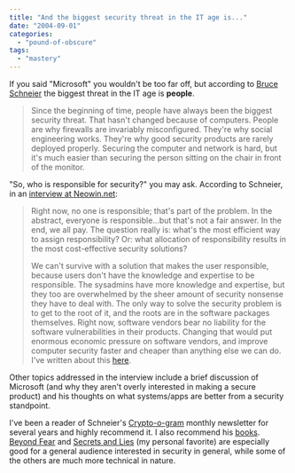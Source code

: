 ```yaml
---
title: "And the biggest security threat in the IT age is..."
date: "2004-09-01"
categories: 
  - "pound-of-obscure"
tags: 
  - "mastery"
---
```


If you said "Microsoft" you wouldn't be too far off, but according to [Bruce Schneier](http://www.schneier.com/) the biggest threat in the IT age is **people**.

> Since the beginning of time, people have always been the biggest security threat. That hasn't changed because of computers. People are why firewalls are invariably misconfigured. They're why social engineering works. They're why good security products are rarely deployed properly. Securing the computer and network is hard, but it's much easier than securing the person sitting on the chair in front of the monitor.

"So, who is responsible for security?" you may ask. According to Schneier, in an [interview at Neowin.net](http://www.neowin.net/articles.php?action=more&id=95):

> Right now, no one is responsible; that's part of the problem. In the abstract, everyone is responsible...but that's not a fair answer. In the end, we all pay. The question really is: what's the most efficient way to assign responsibility? Or: what allocation of responsibility results in the most cost-effective security solutions?  
>   
> We can't survive with a solution that makes the user responsible, because users don't have the knowledge and expertise to be responsible. The sysadmins have more knowledge and expertise, but they too are overwhelmed by the sheer amount of security nonsense they have to deal with. The only way to solve the security problem is to get to the root of it, and the roots are in the software packages themselves. Right now, software vendors bear no liability for the software vulnerabilities in their products. Changing that would put enormous economic pressure on software vendors, and improve computer security faster and cheaper than anything else we can do. I've written about this [here](http://www.schneier.com/crypto-gram-0105.html#8).

Other topics addressed in the interview include a brief discussion of Microsoft (and why they aren't overly interested in making a secure product) and his thoughts on what systems/apps are better from a security standpoint.  
  
I've been a reader of Schneier's [Crypto-o-gram](http://http://www.schneier.com/crypto-gram.html) monthly newsletter for several years and highly recommend it. I also recommend his [books](http://www.schneier.com/books.html). [Beyond Fear](http://www.schneier.com/book-beyondfear.html) and [Secrets and Lies](http://www.schneier.com/book-sandl.html) (my personal favorite) are especially good for a general audience interested in security in general, while some of the others are much more technical in nature.
